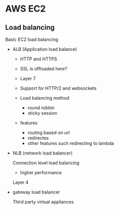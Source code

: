 # AWS EC2

## Load balancing

Basic EC2 load balancing

- ALB (Application load balance)

  - HTTP and HTTPS
  - SSL is offloaded here?
  - Layer 7
  - Support for HTTP/2 and websockets

  - Load balancing method
    - round robbin
    - sticky session
  - features
    - routing based on url
    - redirectes
    - other features such redirecting to lambda

- NLB (network load balancer)

  Connection level load balancing

  - higher performance

  Layer 4

- gateway load balancer

  Third party virtual appliances
